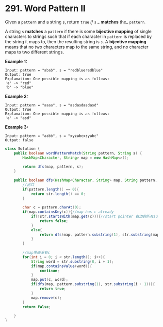 # 291. Word Pattern II

Given a `pattern` and a string `s`, return `true` _if_ `s` _ **matches** the_ `pattern`_._

A string `s` **matches** a `pattern` if there is some **bijective mapping** of single characters to strings such that if each character in `pattern` is replaced by the string it maps to, then the resulting string is `s`. A **bijective mapping** means that no two characters map to the same string, and no character maps to two different strings.

&#x20;

**Example 1:**

```
Input: pattern = "abab", s = "redblueredblue"
Output: true
Explanation: One possible mapping is as follows:
'a' -> "red"
'b' -> "blue"
```

**Example 2:**

```
Input: pattern = "aaaa", s = "asdasdasdasd"
Output: true
Explanation: One possible mapping is as follows:
'a' -> "asd"
```

**Example 3:**

```
Input: pattern = "aabb", s = "xyzabcxzyabc"
Output: false
```

```java
class Solution {
    public boolean wordPatternMatch(String pattern, String s) {
        HashMap<Character, String> map = new HashMap<>();
       
        return dfs(map, pattern, s);
    }
    
    public boolean dfs(HashMap<Character, String> map, String pattern, String str){
        //出口
        if(pattern.length() == 0){
            return str.length() == 0;
        }
        
        char c = pattern.charAt(0);
        if(map.containsKey(c)){//map has c already
            if(!str.startsWith(map.get(c))){//start pointer 右边的所有substring
                return false;
            }
            else{
                return dfs(map, pattern.substring(1), str.substring(map.get(c).length()));
            }
        }
        
        //map里面没有c
        for(int i = 0; i < str.length(); i++){
            String word = str.substring(0, i + 1);
            if(map.containsValue(word)){
                continue;
            }
            map.put(c, word);
            if(dfs(map, pattern.substring(1), str.substring(i + 1))){
                return true;
            }
            map.remove(c);
        }
        return false;
       
    }
}
```
